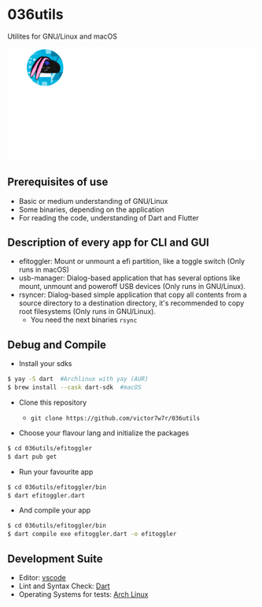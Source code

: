 # 036utils

Utilites for GNU/Linux and macOS

![Alt text](brandwhite.png?raw=true "Title")

## Prerequisites of use

- Basic or medium understanding of GNU/Linux
- Some binaries, depending on the application
- For reading the code, understanding of Dart and Flutter

## Description of every app for CLI and GUI

- efitoggler: Mount or unmount a efi partition, like a toggle switch (Only runs in macOS)
- usb-manager: Dialog-based application that has several options like mount, unmount and poweroff USB devices (Only runs in GNU/Linux).
- rsyncer: Dialog-based simple application that copy all contents from a source directory to a destination directory, it's recommended to copy root filesystems (Only runs in GNU/Linux).
  - You need the next binaries `rsync`

## Debug and Compile

- Install your sdks

```bash
$ yay -S dart  #Archlinux with yay (AUR)
$ brew install --cask dart-sdk  #macOS
```

- Clone this repository
  - `git clone https://github.com/victor7w7r/036utils`

- Choose your flavour lang and initialize the packages

```bash
$ cd 036utils/efitoggler
$ dart pub get
```

- Run your favourite app

```bash
$ cd 036utils/efitoggler/bin
$ dart efitoggler.dart
```

- And compile your app

```bash
$ cd 036utils/efitoggler/bin
$ dart compile exe efitoggler.dart -o efitoggler
```

## Development Suite

- Editor: [vscode](https://code.visualstudio.com/)
- Lint and Syntax Check: [Dart](https://marketplace.visualstudio.com/items?itemName=Dart-Code.dart-code)
- Operating Systems for tests: [Arch Linux](https://archlinux.org/)
